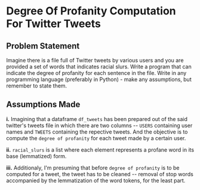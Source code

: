 # Degree Of Profanity Computation For Twitter Tweets

## Problem Statement

Imagine there is a file full of Twitter tweets by various users and you are provided a set of words that indicates racial slurs. Write a program that can indicate the degree of profanity for each sentence in the file. Write in any programming language (preferably in Python) - make any assumptions, but remember to state them.

## Assumptions Made

**i.** Imagining that a dataframe `df_tweets` has been prepared out of the said twitter's tweets file in which there are two columns -- `USERS` containing user names and `TWEETS` containing the repective tweets. And the objective is to compute the `degree of profanity` for each tweet made by a certain user.

**ii.** `racial_slurs` is a list where each element represents a profane word in its base (lemmatized) form.

**iii.** Additionaly, I'm presuming that before `degree of profanity` is to be computed for a tweet, the tweet has to be cleaned -- removal of stop words accompanied by the lemmatization of the word tokens, for the least part.